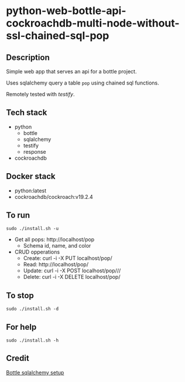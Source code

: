 # python-web-bottle-api-cockroachdb-multi-node-without-ssl-chained-sql-pop

## Description
Simple web app that serves an api
for a bottle project.

Uses sqlalchemy query a table `pop` using chained sql functions.

Remotely tested with *testify*.

## Tech stack
- python
  - bottle
  - sqlalchemy
  - testify
  - response
- cockroachdb

## Docker stack
- python:latest
- cockroachdb/cockroach:v19.2.4

## To run
`sudo ./install.sh -u`
- Get all pops: http://localhost/pop
  - Schema id, name, and color
- CRUD opperations
  - Create: curl -i -X PUT localhost/pop/<id>
  - Read: http://localhost/pop/<id>
  - Update: curl -i -X POST localhost/pop/<id>/<name>/<color>
  - Delete: curl -i -X DELETE localhost/pop/<id>

## To stop
`sudo ./install.sh -d`

## For help
`sudo ./install.sh -h`

## Credit
[Bottle sqlalchemy setup](https://github.com/iurisilvio/bottle-sqlalchemy/blob/master/examples/basic.py)
